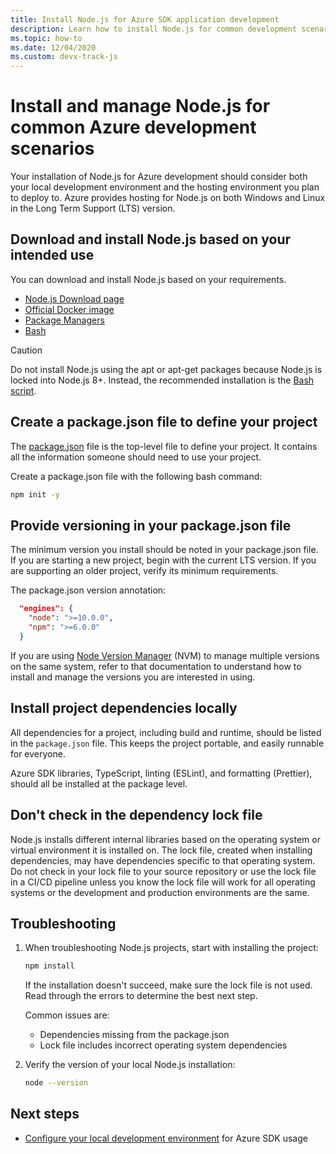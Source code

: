 ```yaml
---
title: Install Node.js for Azure SDK application development
description: Learn how to install Node.js for common development scenarios with Azure.
ms.topic: how-to
ms.date: 12/04/2020
ms.custom: devx-track-js
---
```


# Install and manage Node.js for common Azure development scenarios

Your installation of Node.js for Azure development should consider both your local development environment and the hosting environment you plan to deploy to. 
Azure provides hosting for Node.js on both Windows and Linux in the Long Term Support (LTS) version. 

## Download and install Node.js based on your intended use

You can download and install Node.js based on your requirements.
 
* [Node.js Download page](https://nodejs.org/en/download/) 
* [Official Docker image](https://hub.docker.com/_/node/)
* [Package Managers](https://nodejs.org/en/download/package-manager/)
* [Bash](https://github.com/nodesource/distributions/blob/master/README.md#debinstall) 

> [!CAUTION] 
> Do not install Node.js using the apt or apt-get packages because Node.js is locked into Node.js 8+. Instead, the recommended installation is the [Bash script](https://github.com/nodesource/distributions/blob/master/README.md#debinstall). 

## Create a package.json file to define your project

The [package.json](https://docs.npmjs.com/cli/v6/configuring-npm/package-json) file is the top-level file to define your project. It contains all the information someone should need to use your project. 

Create a package.json file with the following bash command:

```bash
npm init -y
```

## Provide versioning in your package.json file

The minimum version you install should be noted in your package.json file. If you are starting a new project, begin with the current LTS version. If you are supporting an older project, verify its minimum requirements. 

The package.json version annotation:

```json
  "engines": {
    "node": ">=10.0.0",
    "npm": ">=6.0.0"
  }
```

If you are using [Node Version Manager](https://github.com/nvm-sh/nvm) (NVM) to manage multiple versions on the same system, refer to that documentation to understand how to install and manage the versions you are interested in using. 

## Install project dependencies locally

All dependencies for a project, including build and runtime, should be listed in the `package.json` file. This keeps the project portable, and easily runnable for everyone. 

Azure SDK libraries, TypeScript, linting (ESLint), and formatting (Prettier),  should all be installed at the package level. 

## Don't check in the dependency lock file

Node.js installs different internal libraries based on the operating system or virtual environment it is installed on. The lock file, created when installing dependencies, may have dependencies specific to that operating system. Do not check in your lock file to your source repository or use the lock file in a CI/CD pipeline unless you know the lock file will work for all operating systems or the development and production environments are the same. 

## Troubleshooting

1. When troubleshooting Node.js projects, start with installing the project:

    ```bash
    npm install
    ```

    If the installation doesn't succeed, make sure the lock file is not used. Read through the errors to determine the best next step. 

    Common issues are:
    * Dependencies missing from the package.json
    * Lock file includes incorrect operating system dependencies

1. Verify the version of your local Node.js installation:

    ```bash
    node --version
    ```

## Next steps

* [Configure your local development environment](configure-local-development-environment.md) for Azure SDK usage